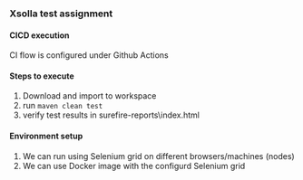 ### Xsolla test assignment

#### CICD execution
CI flow is configured under Github Actions

#### Steps to execute
1. Download and import to workspace
2. run `maven clean test`
3. verify test results in surefire-reports\index.html

#### Environment setup
1. We can run using Selenium grid on different browsers/machines (nodes)
2. We can use Docker image with the configurd Selenium grid
